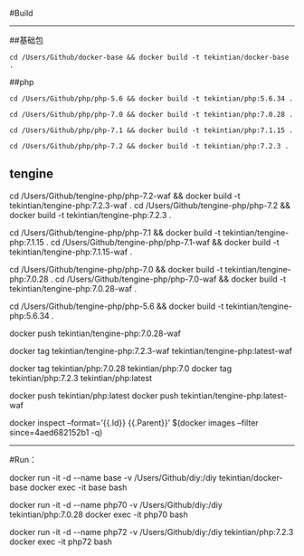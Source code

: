 #Build

***
##基础包

	cd /Users/Github/docker-base && docker build -t tekintian/docker-base .

##php

	cd /Users/Github/php/php-5.6 && docker build -t tekintian/php:5.6.34 .

	cd /Users/Github/php/php-7.0 && docker build -t tekintian/php:7.0.28 .

	cd /Users/Github/php/php-7.1 && docker build -t tekintian/php:7.1.15 .

	cd /Users/Github/php/php-7.2 && docker build -t tekintian/php:7.2.3 .


## tengine

cd /Users/Github/tengine-php/php-7.2-waf && docker build -t tekintian/tengine-php:7.2.3-waf .
cd /Users/Github/tengine-php/php-7.2 && docker build -t tekintian/tengine-php:7.2.3 .

cd /Users/Github/tengine-php/php-7.1 && docker build -t tekintian/tengine-php:7.1.15 .
cd /Users/Github/tengine-php/php-7.1-waf && docker build -t tekintian/tengine-php:7.1.15-waf .

cd /Users/Github/tengine-php/php-7.0 && docker build -t tekintian/tengine-php:7.0.28 .
cd /Users/Github/tengine-php/php-7.0-waf && docker build -t tekintian/tengine-php:7.0.28-waf .

cd /Users/Github/tengine-php/php-5.6 && docker build -t tekintian/tengine-php:5.6.34 .

docker push tekintian/tengine-php:7.0.28-waf



docker tag tekintian/tengine-php:7.2.3-waf tekintian/tengine-php:latest-waf

docker tag tekintian/php:7.0.28 tekintian/php:7.0
docker tag tekintian/php:7.2.3 tekintian/php:latest


docker push tekintian/php:latest
docker push tekintian/tengine-php:latest-waf



docker inspect –format=’{{.Id}} {{.Parent}}’ $(docker images –filter since=4aed682152b1 -q)

***
#Run：

docker run -it -d --name base -v /Users/Github/diy:/diy tekintian/docker-base
docker exec -it base bash

docker run -it -d --name php70 -v /Users/Github/diy:/diy tekintian/php:7.0.28
docker exec -it php70 bash

docker run -it -d --name php72 -v /Users/Github/diy:/diy tekintian/php:7.2.3
docker exec -it php72 bash



